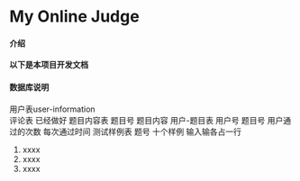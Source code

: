 # My Online Judge

#### 介绍
**以下是本项目开发文档**


#### 数据库说明
用户表user-information  
评论表			已经做好
题目内容表		题目号 题目内容
用户-题目表      用户号 题目号 用户通过的次数 每次通过时间
测试样例表        题号  十个样例  输入输各占一行





 1.  xxxx
 3.  xxxx
 4.  xxxx


